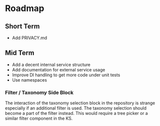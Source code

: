 # Roadmap

## Short Term

- Add PRIVACY.md

## Mid Term

- Add a decent internal service structure
- Add documentation for external service usage
- Improve DI handling to get more code under unit tests
- Use namespaces

### Filter / Taxonomy Side Block

The interaction of the taxonomy selection block in the repository is strange especially if an additional filter is used. The taxonomy selection should become a part of the filter instead. This would require a tree picker or a similar filter component in the KS.